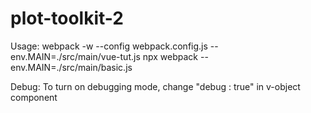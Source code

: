 # plot-toolkit-2
Usage:
    webpack -w --config webpack.config.js --env.MAIN=./src/main/vue-tut.js
    npx webpack --env.MAIN=./src/main/basic.js

Debug:
    To turn on debugging mode, change "debug : true" in v-object component